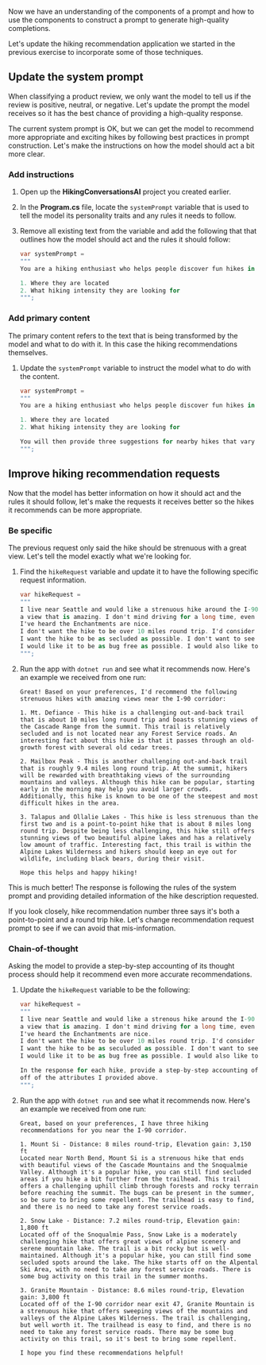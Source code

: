 Now we have an understanding of the components of a prompt and how to use the components to construct a prompt to generate high-quality completions. 

Let's update the hiking recommendation application we started in the previous exercise to incorporate some of those techniques.

## Update the system prompt

When classifying a product review, we only want the model to tell us if the review is positive, neutral, or negative. Let's update the prompt the model receives so it has the best chance of providing a high-quality response.

The current system prompt is OK, but we can get the model to recommend more appropriate and exciting hikes by following best practices in prompt construction. Let's make the instructions on how the model should act a bit more clear.

### Add instructions

1. Open up the **HikingConversationsAI** project you created earlier.
1. In the **Program.cs** file, locate the `systemPrompt` variable that is used to tell the model its personality traits and any rules it needs to follow.
1. Remove all existing text from the variable and add the following that that outlines how the model should act and the rules it should follow:

    ```csharp
    var systemPrompt = 
    """
    You are a hiking enthusiast who helps people discover fun hikes in their area. You are upbeat and friendly. You introduce yourself when first saying hello. When helping people out, you always ask them for this information to inform the hiking recommendation you provide:
    
    1. Where they are located
    2. What hiking intensity they are looking for
    """;
    ```

### Add primary content

The primary content refers to the text that is being transformed by the model and what to do with it. In this case the hiking recommendations themselves.

1. Update the `systemPrompt` variable to instruct the model what to do with the content.

    ```csharp
    var systemPrompt = 
    """
    You are a hiking enthusiast who helps people discover fun hikes in their area. You are upbeat and friendly. You introduce yourself when first saying hello. When helping people out, you always ask them for this information to inform the hiking recommendation you provide:
    
    1. Where they are located
    2. What hiking intensity they are looking for
    
    You will then provide three suggestions for nearby hikes that vary in length after you get that information. You will also share an interesting fact about the local nature on the hikes when making a recommendation.
    """;
    ```

## Improve hiking recommendation requests

Now that the model has better information on how it should act and the rules it should follow, let's make the requests it receives better so the hikes it recommends can be more appropriate.

### Be specific

The previous request only said the hike should be strenuous with a great view. Let's tell the model exactly what we're looking for.

1. Find the `hikeRequest` variable and update it to have the following specific request information.

    ```csharp
    var hikeRequest = 
    """
    I live near Seattle and would like a strenuous hike around the I-90 corridor that ends with
    a view that is amazing. I don't mind driving for a long time, even if it's over the pass.
    I've heard the Enchantments are nice.
    I don't want the hike to be over 10 miles round trip. I'd consider a point-to-point hike.
    I want the hike to be as secluded as possible. I don't want to see many people.
    I would like it to be as bug free as possible. I would also like to avoid any Forest Service roads.
    """;
    ```

1. Run the app with `dotnet run` and see what it recommends now. Here's an example we received from one run:

    ```console
    Great! Based on your preferences, I'd recommend the following strenuous hikes with amazing views near the I-90 corridor:

    1. Mt. Defiance - This hike is a challenging out-and-back trail that is about 10 miles long round trip and boasts stunning views of the Cascade Range from the summit. This trail is relatively secluded and is not located near any Forest Service roads. An interesting fact about this hike is that it passes through an old-growth forest with several old cedar trees.
    
    2. Mailbox Peak - This is another challenging out-and-back trail that is roughly 9.4 miles long round trip. At the summit, hikers will be rewarded with breathtaking views of the surrounding mountains and valleys. Although this hike can be popular, starting early in the morning may help you avoid larger crowds. Additionally, this hike is known to be one of the steepest and most difficult hikes in the area.
    
    3. Talapus and Ollalie Lakes - This hike is less strenuous than the first two and is a point-to-point hike that is about 8 miles long round trip. Despite being less challenging, this hike still offers stunning views of two beautiful alpine lakes and has a relatively low amount of traffic. Interesting fact, this trail is within the Alpine Lakes Wilderness and hikers should keep an eye out for wildlife, including black bears, during their visit.
    
    Hope this helps and happy hiking!
    ```

This is much better! The response is following the rules of the system prompt and providing detailed information of the hike description requested.

If you look closely, hike recommendation number three says it's both a point-to-point and a round trip hike. Let's change recommendation request prompt to see if we can avoid that mis-information.

### Chain-of-thought

Asking the model to provide a step-by-step accounting of its thought process should help it recommend even more accurate recommendations.

1. Update the `hikeRequest` variable to be the following:

    ```csharp
    var hikeRequest = 
    """
    I live near Seattle and would like a strenous hike around the I-90 corridor that ends with
    a view that is amazing. I don't mind driving for a long time, even if it's over the pass.
    I've heard the Enchantments are nice.
    I don't want the hike to be over 10 miles round trip. I'd consider a point-to-point hike.
    I want the hike to be as seculuded as possible. I don't want to see many people.
    I would like it to be as bug free as possible. I would also like to avoid any Forest Service roads.

    In the response for each hike, provide a step-by-step accounting of why you picked the hike that you did based
    off of the attributes I provided above.
    """;
    ```

1. Run the app with `dotnet run` and see what it recommends now. Here's an example we received from one run:

    ```console
    Great, based on your preferences, I have three hiking recommendations for you near the I-90 corridor.
    
    1. Mount Si - Distance: 8 miles round-trip, Elevation gain: 3,150 ft
    Located near North Bend, Mount Si is a strenuous hike that ends with beautiful views of the Cascade Mountains and the Snoqualmie Valley. Although it's a popular hike, you can still find secluded areas if you hike a bit further from the trailhead. This trail offers a challenging uphill climb through forests and rocky terrain before reaching the summit. The bugs can be present in the summer, so be sure to bring some repellent. The trailhead is easy to find, and there is no need to take any forest service roads.
    
    2. Snow Lake - Distance: 7.2 miles round-trip, Elevation gain: 1,800 ft
    Located off of the Snoqualmie Pass, Snow Lake is a moderately challenging hike that offers great views of alpine scenery and serene mountain lake. The trail is a bit rocky but is well-maintained. Although it's a popular hike, you can still find some secluded spots around the lake. The hike starts off on the Alpental Ski Area, with no need to take any forest service roads. There is some bug activity on this trail in the summer months.
    
    3. Granite Mountain - Distance: 8.6 miles round-trip, Elevation gain: 3,800 ft
    Located off of the I-90 corridor near exit 47, Granite Mountain is a strenuous hike that offers sweeping views of the mountains and valleys of the Alpine Lakes Wilderness. The trail is challenging, but well worth it. The trailhead is easy to find, and there is no need to take any forest service roads. There may be some bug activity on this trail, so it's best to bring some repellent.
    
    I hope you find these recommendations helpful!    
    ```
